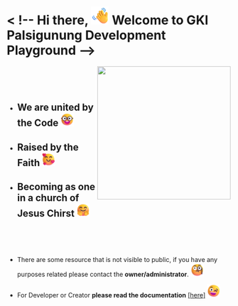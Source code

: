 <!-- ## Hi there 👋 -->

<h1 align="left">< !-- Hi there, <img src="./emoji/wave.png" width="40" height="40"/> Welcome to GKI Palsigunung Development Playground --></h1>
<img align="right" width="300em" height="300em" src="https://raw.githubusercontent.com/robertomarkus/robertomarkus/main/markrothink.gif?raw=true"/>
<br><br><br>

- <h2>We are united by the Code <img src="./emoji/colaboration.png" width="30" height="30"/></h2>

- <h2>Raised by the Faith <img src="./emoji/love.png" width="30" height="30"/></h2>

- <h2>Becoming as one in a church of Jesus Chirst <img src="./emoji/welcome.png" width="30" height="30"/></h2>


<br><br><br>
- There are some resource that is not visible to public, if you have any purposes related please contact the **owner/administrator**. <img src="./emoji/monocle.png" width="30" height="30"/>

- For Developer or Creator **please read the documentation** <a href="https://app.gitbook.com/invite/cQ6kUyMFyAa37O8p4fQd/ieLD0WhEqiATbkav319g">[here]</a>  <img src="./emoji/winking.png" width="30" height="30"/>



